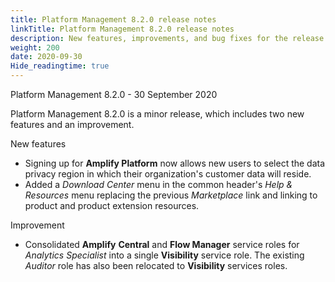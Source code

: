 ```yaml
---
title: Platform Management 8.2.0 release notes
linkTitle: Platform Management 8.2.0 release notes
description: New features, improvements, and bug fixes for the release.
weight: 200
date: 2020-09-30
Hide_readingtime: true
---
```


Platform Management 8.2.0 - 30 September 2020

Platform Management 8.2.0 is a minor release, which includes two new features and an improvement.

New features

* Signing up for **Amplify Platform** now allows new users to select the data privacy region in which their organization's customer data will reside.
* Added a _Download Center_ menu in the common header's _Help & Resources_ menu replacing the previous _Marketplace_ link and linking to product and product extension resources.

Improvement

* Consolidated **Amplify** **Central** and **Flow Manager** service roles for _Analytics Specialist_ into a single **Visibility** service role. The existing _Auditor_ role has also been relocated to **Visibility** services roles.
